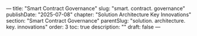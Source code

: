 — title: "Smart Contract Governance"
slug: "smart. contract. governance" publishDate: "2025-07-08"
chapter: "Solution Architecture Key Innovations" section: "Smart Contract Governance"
parentSlug: "solution. architecture. key. innovations" order: 3
toc: true description: ""
draft: false
—

